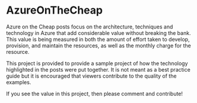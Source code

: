 # AzureOnTheCheap
Azure on the Cheap posts focus on the architecture, techniques and technology in Azure that add considerable value without breaking the bank. This value is being measured in both the amount of effort taken to develop, provision, and maintain the resources, as well as the monthly charge for the resource.

This project is provided to provide a sample project of how the technology highlighted in the posts were put together. It is not meant as a best practice guide but it is encouraged that viewers contribute to the quality of the examples.

If you see the value in this project, then please comment and contribute!
